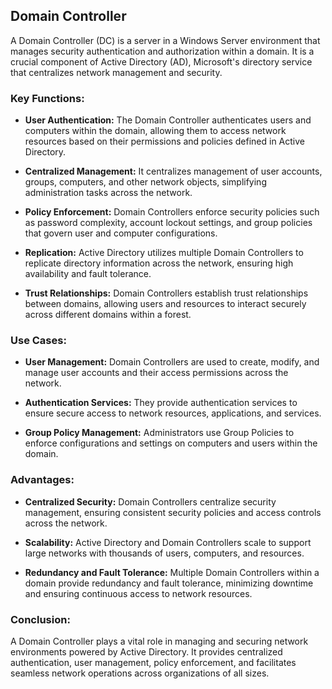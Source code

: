 ## Domain Controller

A Domain Controller (DC) is a server in a Windows Server environment that manages security authentication and authorization within a domain. It is a crucial component of Active Directory (AD), Microsoft's directory service that centralizes network management and security.

### Key Functions:

- **User Authentication:** The Domain Controller authenticates users and computers within the domain, allowing them to access network resources based on their permissions and policies defined in Active Directory.

- **Centralized Management:** It centralizes management of user accounts, groups, computers, and other network objects, simplifying administration tasks across the network.

- **Policy Enforcement:** Domain Controllers enforce security policies such as password complexity, account lockout settings, and group policies that govern user and computer configurations.

- **Replication:** Active Directory utilizes multiple Domain Controllers to replicate directory information across the network, ensuring high availability and fault tolerance.

- **Trust Relationships:** Domain Controllers establish trust relationships between domains, allowing users and resources to interact securely across different domains within a forest.

### Use Cases:

- **User Management:** Domain Controllers are used to create, modify, and manage user accounts and their access permissions across the network.

- **Authentication Services:** They provide authentication services to ensure secure access to network resources, applications, and services.

- **Group Policy Management:** Administrators use Group Policies to enforce configurations and settings on computers and users within the domain.

### Advantages:

- **Centralized Security:** Domain Controllers centralize security management, ensuring consistent security policies and access controls across the network.

- **Scalability:** Active Directory and Domain Controllers scale to support large networks with thousands of users, computers, and resources.

- **Redundancy and Fault Tolerance:** Multiple Domain Controllers within a domain provide redundancy and fault tolerance, minimizing downtime and ensuring continuous access to network resources.

### Conclusion:

A Domain Controller plays a vital role in managing and securing network environments powered by Active Directory. It provides centralized authentication, user management, policy enforcement, and facilitates seamless network operations across organizations of all sizes.
